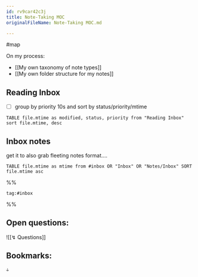 ```yaml
---
id: rv9car42c3j
title: Note-Taking MOC
originalFileName: Note-Taking MOC.md

---
```


#map

On my process:

* [[My own taxonomy of note types]]
* [[My own folder structure for my notes]]

## Reading Inbox

* [ ] group by priority 10s and sort by status/priority/mtime

```dataview
TABLE file.mtime as modified, status, priority from "Reading Inbox" sort file.mtime, desc
```

## Inbox notes

get it to also grab fleeting notes format....

```dataview
TABLE file.mtime as mtime from #inbox OR "Inbox" OR "Notes/Inbox" SORT file.mtime asc
```

%%

```query
tag:#inbox
```

%%

## Open questions:

![[↯ Questions]]

## Bookmarks:

```query
⫝
```

